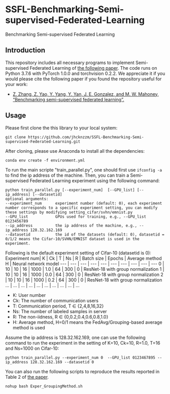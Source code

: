 # SSFL-Benchmarking-Semi-supervised-Federated-Learning
Benchmarking Semi-supervised Federated Learning
## Introduction
This repository includes all necessary programs to implement Semi-supervised Federated Learning of [the following paper]( https://drive.google.com/file/d/1rGzMl0QMgwmnEcn5599-UrgF0Zz-1Jy1/view?usp=sharing). The code runs on Python 3.7.6 with PyTorch 1.0.0 and torchvision 0.2.2. We appreciate it if you would please cite the following paper if you found the repository useful for your work:
* [Z. Zhang, Z. Yao, Y. Yang, Y. Yan, J. E. Gonzalez, and M. W. Mahoney, “Benchmarking semi-supervised federated learning”.]( https://drive.google.com/file/d/1rGzMl0QMgwmnEcn5599-UrgF0Zz-1Jy1/view?usp=sharing)
## Usage
Please first clone the this library to your local system:

```
git clone https://github.com/jhcknzzm/SSFL-Benchmarking-Semi-supervised-Federated-Learning.git
```

After cloning, please use Anaconda to install all the dependencies:

```
conda env create -f environment.yml
```

To run the main scripte "train_parallel.py", one should first use `ifconfig -a` to find the ip address of the machine.
Then, you can train a Semi-supervised Federated Learning experiment using the following command:

```
python train_parallel.py [--experiment_num]  [--GPU_list] [--ip_address] [--datasetid]
optional arguments:
--experiment_num      experiment number (default: 0), each experiment number corresponds to a specific experiment setting, you can modify these settings by modifying setting_cifar/svhn/emnist.py 
--GPU_list            GPUs used for training, e.g., --GPU_list 0123456789   
--ip_address          the ip address of the machine, e.g., --ip_address 128.32.162.169
--datasetid           the id of the datasets (default: 0), datasetid = 0/1/2 means the Cifar-10/SVHN/EMNIST dataset is used in the experiment. 
```
Following is the default experiment setting of Cifar-10 (datasetid is 0):
Experiment num|  K |  Ck |  T |  Ns | R | Batch size | Epochs | Average method H | Neural network model
--- | --- | --- | --- | --- | --- | --- | --- | --- | ---
0 |  10 | 10  | 16  | 1000  | 1.0 | 64 | 300 | 0 | ResNet-18 with group normalization
1 |  10 | 10  | 16  | 1000  | 0.0 | 64 | 300 | 0 | ResNet-18 with group normalization
2 |  10 | 10  | 16  | 1000  | 0.2 | 64 | 300 |  0 | ResNet-18 with group normalization
... | ... | ...   | ...   | ...   | ...  | ...  | ...  |  ...  | ... 

* K:    User number
* Ck:   The number of communication users
* T:    Communication period, T ∈ {2,4,8,16,32}
* Ns:   The number of labeled samples in server
* R:    The non-iidness, R ∈ {0,0.2,0.4,0.6,0.8,1.0}
* H:    Average method, H=0/1 means the FedAvg/Grouping-based average method is used

Assume the ip address is 128.32.162.169, one can use the following command to run the experiment in the setting of K=10, Ck=10, R=1.0, T=16 and Ns=1000 on Cifar-10:

```
python train_parallel.py --experiment_num 0  --GPU_list 0123467895 --ip_address 128.32.162.169 --datasetid 0
```
You can also run the following scripts to reproduce the results reported in Table 2 of [the paper]( https://drive.google.com/file/d/1rGzMl0QMgwmnEcn5599-UrgF0Zz-1Jy1/view?usp=sharing).

```
nohup bash Exper_GroupingMethod.sh
```
